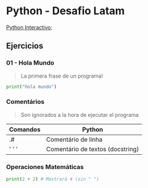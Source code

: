 # Python - Desafio Latam

[Python Interactivo](https://sqlinteractivo.desafiolatam.com/cursos);

## Ejercicios

### 01 - Hola Mundo

> La primera frase de un programa!

```python
print("hola mundo")
```

### Comentários

> Son ignorados a la hora de ejecutar el programa

Comandos | Python
:-|-
.# | Comentário de linha
' ' ' | Comentário de textos (docstring)

### Operaciones Matemáticas 

```python
print(2 + 2) # Mostrará 4 (sin " ")
```

